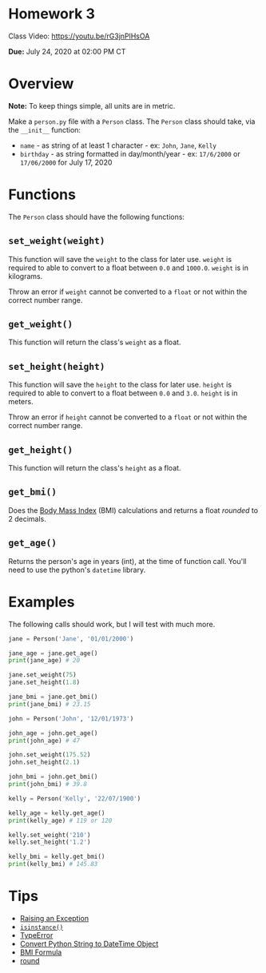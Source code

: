 # Homework 3

Class Video: <https://youtu.be/rG3jnPlHsOA>

**Due:** July 24, 2020 at 02:00 PM CT

# Overview

**Note:** To keep things simple, all units are in metric.

Make a `person.py` file with a `Person` class. The `Person` class should take, via the `__init__` function:

- `name` - as string of at least 1 character - ex: `John`, `Jane`, `Kelly`
- `birthday` - as string formatted in day/month/year - ex: `17/6/2000` or `17/06/2000` for July 17, 2020

# Functions

The `Person` class should have the following functions:

## `set_weight(weight)`

This function will save the `weight` to the class for later use. `weight` is required to able to convert to a float between `0.0` and `1000.0`. `weight` is in kilograms.

Throw an error if `weight` cannot be converted to a `float` or not within the correct number range.

## `get_weight()`

This function will return the class's `weight` as a float.

## `set_height(height)`

This function will save the `height` to the class for later use. `height` is required to able to convert to a float between `0.0` and `3.0`. `height` is in meters.

Throw an error if `height` cannot be converted to a `float` or not within the correct number range.

## `get_height()`

This function will return the class's `height` as a float.

## `get_bmi()`

Does the [Body Mass Index](https://en.wikipedia.org/wiki/Body_mass_index) (BMI) calculations and returns a float _rounded_ to 2 decimals.

## `get_age()`

Returns the person's age in years (int), at the time of function call. You'll need to use the python's `datetime` library.

# Examples

The following calls should work, but I will test with much more.

```python
jane = Person('Jane', '01/01/2000')

jane_age = jane.get_age()
print(jane_age) # 20

jane.set_weight(75)
jane.set_height(1.8)

jane_bmi = jane.get_bmi()
print(jane_bmi) # 23.15
```

```python
john = Person('John', '12/01/1973')

john_age = john.get_age()
print(john_age) # 47

john.set_weight(175.52)
john.set_height(2.1)

john_bmi = john.get_bmi()
print(john_bmi) # 39.8
```

```python
kelly = Person('Kelly', '22/07/1900')

kelly_age = kelly.get_age()
print(kelly_age) # 119 or 120

kelly.set_weight('210')
kelly.set_height('1.2')

kelly_bmi = kelly.get_bmi()
print(kelly_bmi) # 145.83
```

# Tips

- [Raising an Exception](https://realpython.com/python-exceptions/#raising-an-exception)
- [`isinstance()`](https://www.w3schools.com/python/ref_func_isinstance.asp)
- [TypeError](https://docs.python.org/3/library/exceptions.html#TypeError)
- [Convert Python String to DateTime Object](https://www.tutorialkart.com/python/python-datetime/python-string-to-datetime/)
- [BMI Formula](https://www.thecalculatorsite.com/articles/health/bmi-formula-for-bmi-calculations.php)
- [round](https://docs.python.org/3/library/functions.html#round)
